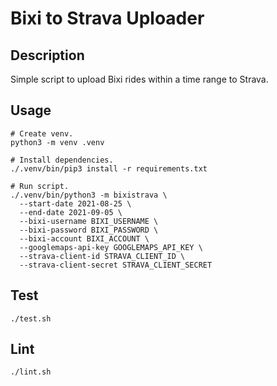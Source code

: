 Bixi to Strava Uploader
=======================

## Description

Simple script to upload Bixi rides within a time range to Strava.

## Usage

```shell
# Create venv.
python3 -m venv .venv

# Install dependencies.
./.venv/bin/pip3 install -r requirements.txt

# Run script.
./.venv/bin/python3 -m bixistrava \
  --start-date 2021-08-25 \
  --end-date 2021-09-05 \
  --bixi-username BIXI_USERNAME \
  --bixi-password BIXI_PASSWORD \
  --bixi-account BIXI_ACCOUNT \
  --googlemaps-api-key GOOGLEMAPS_API_KEY \
  --strava-client-id STRAVA_CLIENT_ID \
  --strava-client-secret STRAVA_CLIENT_SECRET
```

## Test

```shell
./test.sh
```

## Lint

```shell
./lint.sh
```
